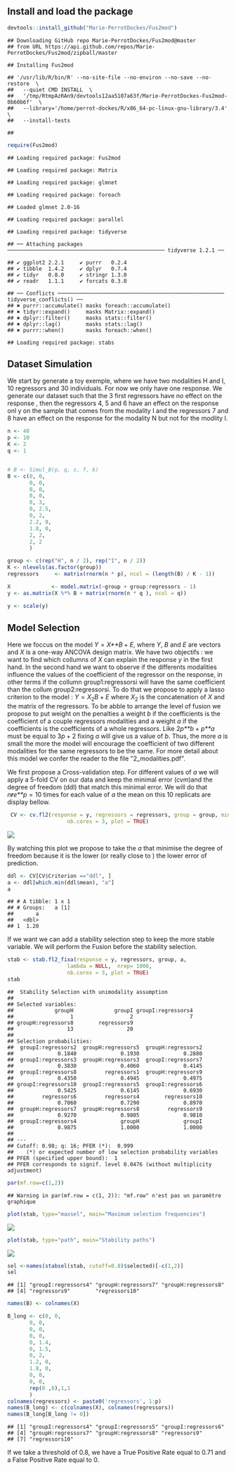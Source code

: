 Install and load the package
----------------------------

``` r
devtools::install_github("Marie-PerrotDockes/Fus2mod")
```

    ## Downloading GitHub repo Marie-PerrotDockes/Fus2mod@master
    ## from URL https://api.github.com/repos/Marie-PerrotDockes/Fus2mod/zipball/master

    ## Installing Fus2mod

    ## '/usr/lib/R/bin/R' --no-site-file --no-environ --no-save --no-restore  \
    ##   --quiet CMD INSTALL  \
    ##   '/tmp/RtmpAzRAn9/devtools12aa5107a63f/Marie-PerrotDockes-Fus2mod-0b60b6f'  \
    ##   --library='/home/perrot-dockes/R/x86_64-pc-linux-gnu-library/3.4'  \
    ##   --install-tests

    ## 

``` r
require(Fus2mod)
```

    ## Loading required package: Fus2mod

    ## Loading required package: Matrix

    ## Loading required package: glmnet

    ## Loading required package: foreach

    ## Loaded glmnet 2.0-16

    ## Loading required package: parallel

    ## Loading required package: tidyverse

    ## ── Attaching packages ────────────────────────────────────────────────── tidyverse 1.2.1 ──

    ## ✔ ggplot2 2.2.1     ✔ purrr   0.2.4
    ## ✔ tibble  1.4.2     ✔ dplyr   0.7.4
    ## ✔ tidyr   0.8.0     ✔ stringr 1.3.0
    ## ✔ readr   1.1.1     ✔ forcats 0.3.0

    ## ── Conflicts ───────────────────────────────────────────────────── tidyverse_conflicts() ──
    ## ✖ purrr::accumulate() masks foreach::accumulate()
    ## ✖ tidyr::expand()     masks Matrix::expand()
    ## ✖ dplyr::filter()     masks stats::filter()
    ## ✖ dplyr::lag()        masks stats::lag()
    ## ✖ purrr::when()       masks foreach::when()

    ## Loading required package: stabs

Dataset Simulation
------------------

We start by generate a toy exemple, where we have two modalities H and I, 10 regressors and 30 individuals. For now we only have one response. We generate our dataset such that the 3 first regressors have no effect on the response , then the regressors 4, 5 and 6 have an effect on the response onl y on the sample that comes from the modality I and the regressors 7 and 8 have an effect on the response for the modality N but not for the modlity I.

``` r
n <- 40
p <- 10
K <- 2
q <- 1


# B <- Simul_B(p, q, s, f, k)
B <- c(0, 0,
       0, 0,
       0, 0,
       0, 0,
       0, 3,
       0, 2.5,
       0, 2,
       2.2, 0,
       1.8, 0,
       2, 2,
       2, 2
       )

group <- c(rep("H", n / 2), rep("I", n / 2))
K <- nlevels(as.factor(group))
regressors     <- matrix(rnorm(n * p), ncol = (length(B) / K - 1))

X             <- model.matrix(~group + group:regressors - 1)
y <- as.matrix(X %*% B + matrix(rnorm(n * q ), ncol = q))

y <- scale(y)
```

Model Selection
---------------

Here we foccus on the model *Y* = *X**B* + *E*, where *Y*, *B* and *E* are vectors and *X* is a one-way ANCOVA design matrix. We have two objectifs : we want to find which collumns of *X* can explain the response *y* in the first hand. In the second hand we want to observe if the differents modalities influence the values of the coefficient of the regressor on the response, in other terms if the collumn group1:regressorsi will have the same coefficient than the collum group2:regressorsi. To do that we propose to apply a lasso criterion to the model : *Y* = *X*<sub>2</sub>*B* + *E* where *X*<sub>2</sub> is the concatenation of *X* and the matrix of the regressors. To be abble to arrange the level of fusion we propose to put weight on the penalties a weight *b* if the coefficients is the coefficient of a couple regressors modalities and a weight *a* if the coefficients is the coefficients of a whole regressors. Like 2*p**b* + *p**a* must be equal to 3*p* + 2 fixing *a* will give us a value of *b*. Thus, the more *a* is small the more the model will encourage the coefficient of two different modalities for the same regressors to be the same. For more detail about this model we confer the reader to the file "2\_modalities.pdf".

We first propose a Cross-validation step. For different values of *a* we will apply a 5-fold CV on our data and keep the minimal error (cvm)and the degree of freedom (ddl) that match this minimal error. We will do that *n**r**e**p* = 10 times for each value of *a* the mean on this 10 replicats are display bellow.

``` r
 CV <- cv.fl2(response = y, regressors = regressors, group = group, mina = 0.1, nfold = 5, nrep= 10,
                   nb.cores = 3, plot = TRUE)
```

![](README_files/figure-markdown_github/unnamed-chunk-3-1.png)

By watching this plot we propose to take the *a* that minimise the degree of freedom because it is the lower (or really close to ) the lower error of prediction.

``` r
ddl <- CV[CV$Criterion =="ddl", ]
a <- ddl[which.min(ddl$mean), "a"]
a
```

    ## # A tibble: 1 x 1
    ## # Groups:   a [1]
    ##       a
    ##   <dbl>
    ## 1  1.20

If we want we can add a stability selection step to keep the more stable variable. We will perform the Fusion before the stability selection.

``` r
stab <- stab.fl2_fixa(response = y, regressors, group, a,
                   lambda = NULL,  nrep= 1000,
                   nb.cores = 3, plot = TRUE)
stab
```

    ##  Stability Selection with unimodality assumption
    ## 
    ## Selected variables:
    ##             groupH             groupI groupI:regressors4 
    ##                  1                  2                  7 
    ## groupH:regressors8        regressors9 
    ##                 13                 20 
    ## 
    ## Selection probabilities:
    ##  groupI:regressors2  groupH:regressors5  groupH:regressors2 
    ##              0.1840              0.1930              0.2880 
    ##  groupI:regressors3  groupH:regressors3  groupI:regressors7 
    ##              0.3830              0.4060              0.4145 
    ##  groupI:regressors8         regressors1  groupH:regressors9 
    ##              0.4350              0.4945              0.4975 
    ## groupI:regressors10  groupI:regressors5  groupI:regressors6 
    ##              0.5425              0.6145              0.6930 
    ##         regressors6         regressors4        regressors10 
    ##              0.7060              0.7290              0.8970 
    ##  groupH:regressors7  groupH:regressors8         regressors9 
    ##              0.9270              0.9805              0.9810 
    ##  groupI:regressors4              groupH              groupI 
    ##              0.9875              1.0000              1.0000 
    ## 
    ## ---
    ## Cutoff: 0.98; q: 16; PFER (*):  0.999 
    ##    (*) or expected number of low selection probability variables
    ## PFER (specified upper bound):  1 
    ## PFER corresponds to signif. level 0.0476 (without multiplicity adjustment)

``` r
par(mf.row=c(1,2))
```

    ## Warning in par(mf.row = c(1, 2)): "mf.row" n'est pas un paramètre graphique

``` r
plot(stab, type="maxsel", main="Maximum selection frequencies")
```

![](README_files/figure-markdown_github/unnamed-chunk-6-1.png)

``` r
plot(stab, type="path", main="Stability paths")
```

![](README_files/figure-markdown_github/unnamed-chunk-6-2.png)

``` r
sel <-names(stabsel(stab, cutoff=0.8)$selected)[-c(1,2)]
sel 
```

    ## [1] "groupI:regressors4" "groupH:regressors7" "groupH:regressors8"
    ## [4] "regressors9"        "regressors10"

``` r
names(B) <- colnames(X)

B_long <- c(0, 0,
       0, 0,
       0, 0,
       0, 0,
       0, 1.4,
       0, 1.5,
       0, 2,
       1.2, 0,
       1.8, 0,
       0, 0,
       0, 0, 
       rep(0 ,8),1,1
       )
colnames(regressors) <- paste0('regressors', 1:p)
names(B_long) <- c(colnames(X), colnames(regressors))
names(B_long[B_long != 0])
```

    ## [1] "groupI:regressors4" "groupI:regressors5" "groupI:regressors6"
    ## [4] "groupH:regressors7" "groupH:regressors8" "regressors9"       
    ## [7] "regressors10"

If we take a threshold of 0.8, we have a True Positive Rate equal to 0.71 and a False Positive Rate equal to 0.

